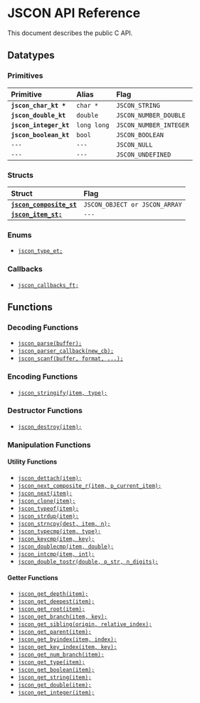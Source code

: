 # JSCON API Reference

This document describes the public C API.

## Datatypes

### Primitives

| Primitive | Alias | Flag |
| :--- | :--- | :--- |
|**`jscon_char_kt *`**|`char *`|`JSCON_STRING`|
|**`jscon_double_kt`**|`double`|`JSCON_NUMBER_DOUBLE`|
|**`jscon_integer_kt`**|`long long`|`JSCON_NUMBER_INTEGER`|
|**`jscon_boolean_kt`**|`bool`|`JSCON_BOOLEAN`|
|`---`|`---`|`JSCON_NULL`|
|`---`|`---`|`JSCON_UNDEFINED`|

### Structs

| Struct | Flag |
| :--- | :--- |
|[**`jscon_composite_st`**](api/jscon_composite_st.md)|`JSCON_OBJECT or JSCON_ARRAY`|
|[**`jscon_item_st;`**](api/jscon_item_st.md)|`---`|

### Enums

* [`jscon_type_et;`](api/jscon_type_et.md)

### Callbacks

* [`jscon_callbacks_ft;`](api/jscon_callbacks_ft.md)

## Functions

### Decoding Functions

* [`jscon_parse(buffer);`](api/jscon_parse.md)
* [`jscon_parser_callback(new_cb);`](api/jscon_parser_callback.md)
* [`jscon_scanf(buffer, format, ...);`](api/jscon_scanf.md)

### Encoding Functions

* [`jscon_stringify(item, type);`](api/jscon_stringify.md)

### Destructor Functions

* [`jscon_destroy(item);`](api/jscon_destroy.md)

### Manipulation Functions

#### Utility Functions

* [`jscon_dettach(item);`](api/jscon_dettach.md)
* [`jscon_next_composite_r(item, p_current_item);`](api/jscon_next_composite_r.md)
* [`jscon_next(item);`](api/jscon_next.md)
* [`jscon_clone(item);`](api/jscon_clone.md)
* [`jscon_typeof(item);`](api/jscon_typeof.md)
* [`jscon_strdup(item);`](api/jscon_strdup.md)
* [`jscon_strncpy(dest, item, n);`](api/jscon_strncpy.md)
* [`jscon_typecmp(item, type);`](api/jscon_typecmp.md)
* [`jscon_keycmp(item, key);`](api/jscon_keycmp.md)
* [`jscon_doublecmp(item, double);`](api/jscon_doublecmp.md)
* [`jscon_intcmp(item, int);`](api/jscon_intcmp.md)
* [`jscon_double_tostr(double, p_str, n_digits);`](api/jscon_double_tostr.md)

#### Getter Functions

* [`jscon_get_depth(item);`](api/jscon_get_depth.md)
* [`jscon_get_deepest(item);`](api/jscon_get_deepest.md)
* [`jscon_get_root(item);`](api/jscon_get_root.md)
* [`jscon_get_branch(item, key);`](api/jscon_get_branch.md)
* [`jscon_get_sibling(origin, relative_index);`](api/jscon_get_sibling.md)
* [`jscon_get_parent(item);`](api/jscon_get_parent.md)
* [`jscon_get_byindex(item, index);`](api/jscon_get_byindex.md)
* [`jscon_get_key_index(item, key);`](api/jscon_get_key_index.md)
* [`jscon_get_num_branch(item);`](api/jscon_get_num_branch.md)
* [`jscon_get_type(item);`](api/jscon_get_type.md)
* [`jscon_get_boolean(item);`](api/jscon_get_boolean.md)
* [`jscon_get_string(item);`](api/jscon_get_string.md)
* [`jscon_get_double(item);`](api/jscon_get_double.md)
* [`jscon_get_integer(item);`](api/jscon_get_integer.md)
